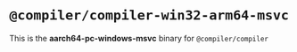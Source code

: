 # `@compiler/compiler-win32-arm64-msvc`

This is the **aarch64-pc-windows-msvc** binary for `@compiler/compiler`
